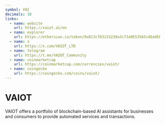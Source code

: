 ```yaml
---
symbol: VAI
decimals: 18
links:
  - name: website
    url: https://vaiot.ai/en
  - name: explorer
    url: https://etherscan.io/token/0xD13cfD3133239a3c73a9E535A5c4DadEE36b395c
  - name: x
    url: https://x.com/VAIOT_LTD
  - name: telegram
    url: https://t.me/VAIOT_Community
  - name: coinmarketcap
    url: https://coinmarketcap.com/currencies/vaiot/
  - name: coingecko
    url: https://coingecko.com/coins/vaiot/
---
```


# VAIOT

VAIOT offers a portfolio of blockchain-based AI assistants for businesses and consumers to provide automated services and transactions.
